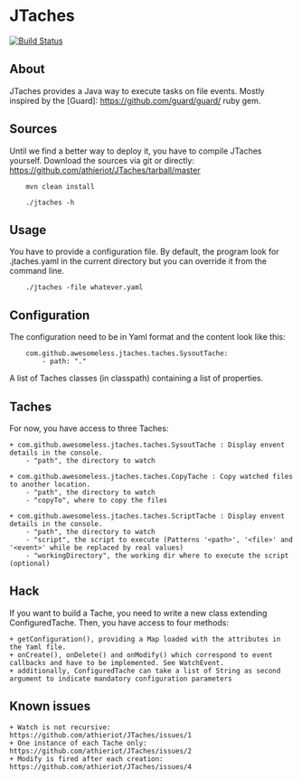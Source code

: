 JTaches
=======

[![Build Status](https://secure.travis-ci.org/athieriot/JTaches.png)](http://travis-ci.org/athieriot/JTaches)

About
-----

JTaches provides a Java way to execute tasks on file events.
Mostly inspired by the [Guard]: https://github.com/guard/guard/ ruby gem.

Sources
-------

Until we find a better way to deploy it, you have to compile JTaches yourself.
Download the sources via git or directly: https://github.com/athieriot/JTaches/tarball/master

        mvn clean install

        ./jtaches -h

Usage
-----

You have to provide a configuration file.
By default, the program look for .jtaches.yaml in the current directory but you can override it from the command line.

        ./jtaches -file whatever.yaml

Configuration
-------------

The configuration need to be in Yaml format and the content look like this:

        com.github.awesomeless.jtaches.taches.SysoutTache:
            - path: "."

A list of Taches classes (in classpath) containing a list of properties.

Taches
------

For now, you have access to three Taches:

    + com.github.awesomeless.jtaches.taches.SysoutTache : Display envent details in the console.
        - "path", the directory to watch

    + com.github.awesomeless.jtaches.taches.CopyTache : Copy watched files to another location.
        - "path", the directory to watch
        - "copyTo", where to copy the files

    + com.github.awesomeless.jtaches.taches.ScriptTache : Display envent details in the console.
        - "path", the directory to watch
        - "script", the script to execute (Patterns '<path>', '<file>' and '<event>' while be replaced by real values)
        - "workingDirectory", the working dir where to execute the script (optional)

Hack
----

If you want to build a Tache, you need to write a new class extending ConfiguredTache.
Then, you have access to four methods:

    + getConfiguration(), providing a Map loaded with the attributes in the Yaml file.
    + onCreate(), onDelete() and onModify() which correspond to event callbacks and have to be implemented. See WatchEvent.
    + additionally, ConfiguredTache can take a list of String as second argument to indicate mandatory configuration parameters

Known issues
------------

    + Watch is not recursive: https://github.com/athieriot/JTaches/issues/1
    + One instance of each Tache only: https://github.com/athieriot/JTaches/issues/2
    + Modify is fired after each creation: https://github.com/athieriot/JTaches/issues/4
